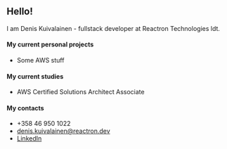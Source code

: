 ## Hello!

I am Denis Kuivalainen - fullstack developer at Reactron Technologies ldt.

#### My current personal projects
* Some AWS stuff

#### My current studies
* AWS Certified Solutions Architect Associate

#### My contacts
* +358 46 950 1022
* denis.kuivalainen@reactron.dev
* [LinkedIn](https://www.linkedin.com/in/denis-kuivalainen/)

